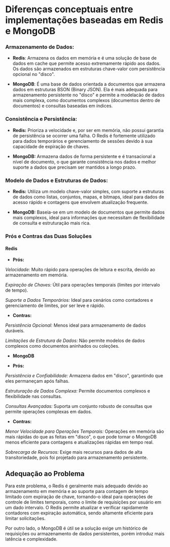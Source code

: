 # Diferenças conceptuais entre implementações baseadas em Redis e MongoDB

### Armazenamento de Dados:
- **Redis**: Armazena os dados em memória e é uma solução de base de dados em cache que permite acesso extremamente rápido aos dados. Os dados são armazenados em estruturas chave-valor com persistência opcional no "disco".

- **MongoDB**: É uma base de dados orientada a documentos que armazena dados em estruturas BSON (Binary JSON). Ela é mais adequada para armazenamento persistente no "disco" e permite a modelacão de dados mais complexa, como documentos complexos (documentos dentro de documentos) e consultas baseadas em índices.

### Consistência e Persistência:
- **Redis:** Prioriza a velocidade e, por ser em memória, não possui garantia de persistência se ocorrer uma falha. O Redis é fortemente utilizado para dados temporários e gerenciamento de sessões devido à sua capacidade de expiração de chaves.

- **MongoDB:** Armazena dados de forma persistente e é transacional a nível de documento, o que garante consistência nos dados e melhor suporte a dados que precisam ser mantidos a longo prazo.

### Modelo de Dados e Estruturas de Dados:
- **Redis:** Utiliza um modelo chave-valor simples, com suporte a estruturas de dados como listas, conjuntos, mapas, e bitmaps, ideal para dados de acesso rápido e contagens que envolvem atualização frequente.

- **MongoDB:** Baseia-se em um modelo de documentos que permite dados mais complexos, ideal para informações que necessitam de flexibilidade de consulta e estruturação mais rica.

### Prós e Contras das Duas Soluções
#### Redis

- **Prós:**

*Velocidade:* Muito rápido para operações de leitura e escrita, devido ao armazenamento em memória.

*Expiração de Chaves:* Útil para operações temporais (limites por intervalo de tempo).

*Suporte a Dados Temporários:* Ideal para cenários como contadores e gerenciamento de limites, por ser leve e rápido.

- **Contras:**

*Persistência Opcional:* Menos ideal para armazenamento de dados duráveis.

*Limitações de Estrutura de Dados:* Não permite modelos de dados complexos como documentos aninhados ou coleções.

- **MongoDB**

- **Prós:**

*Persistência e Confiabilidade:* Armazena dados em "disco", garantindo que eles permaneçam após falhas.

*Estruturação de Dados Complexa:* Permite documentos complexos e flexibilidade nas consultas.

*Consultas Avançadas:* Suporta um conjunto robusto de consultas que permite operações complexas em dados.

- **Contras:**

*Menor Velocidade para Operações Temporais:* Operações em memória são mais rápidas do que as feitas em "disco", o que pode tornar o MongoDB menos eficiente para contagens e atualizações rápidas em tempo real.

*Sobrecarga de Recursos:* Exige mais recursos para dados de alta transitoriedade, pois foi projetado para armazenamento persistente.


## Adequação ao Problema

Para este problema, o Redis é geralmente mais adequado devido ao armazenamento em memória e ao suporte para contagem de tempo limitado com expiração de chave, tornando-o ideal para operações de controle de limites temporais, como o limite de requisições por usuário em um dado intervalo. O Redis permite atualizar e verificar rapidamente contadores com expiração automática, sendo altamente eficiente para limitar solicitações.

Por outro lado, o MongoDB é útil se a solução exige um histórico de requisições ou armazenamento de dados persistentes, porém introduz mais latência e complexidade.